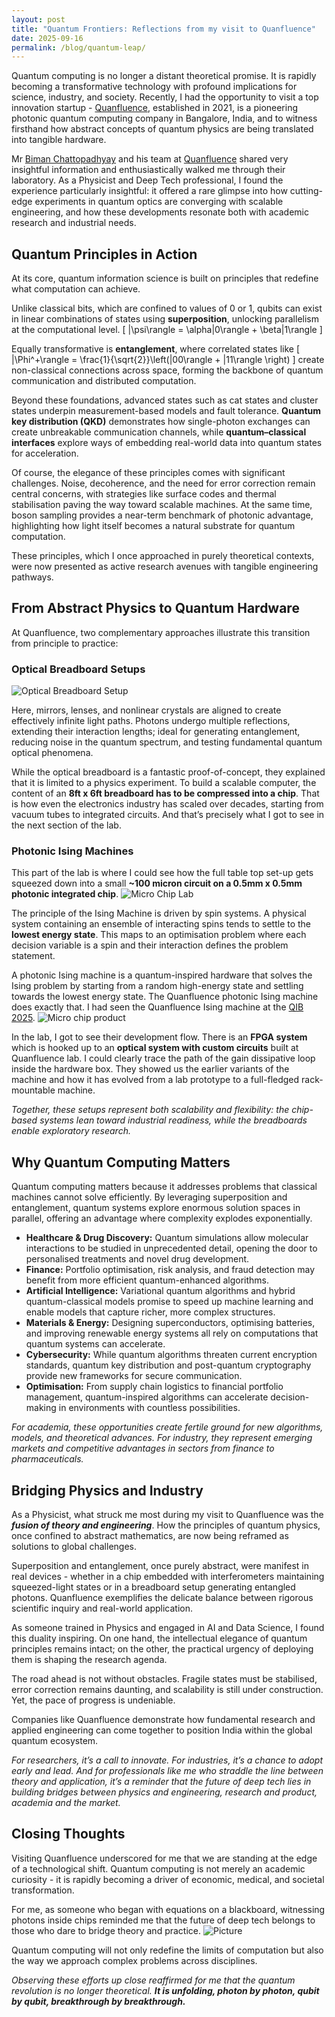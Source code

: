 ```yaml
---
layout: post
title: "Quantum Frontiers: Reflections from my visit to Quanfluence"
date: 2025-09-16
permalink: /blog/quantum-leap/
---
```


Quantum computing is no longer a distant theoretical promise. It is rapidly becoming a transformative technology with profound implications for science, industry, and society. Recently, I had the opportunity to visit a top 
innovation startup - [Quanfluence](https://quanfluence.com/), established in 2021, is a pioneering photonic quantum computing company in Bangalore, India, and to witness firsthand how abstract concepts of quantum physics are being translated into tangible hardware.

Mr [Biman Chattopadhyay](https://www.linkedin.com/in/biman-chattopadhyay-532a6753/?originalSubdomain=in) and his team at [Quanfluence](https://quanfluence.com/) shared very insightful information and enthusiastically walked me through their laboratory. As a Physicist and Deep Tech professional, I found the experience particularly insightful: 
it offered a rare glimpse into how cutting-edge experiments in quantum optics are converging with scalable engineering, and how these developments resonate both with academic research and industrial needs.

## Quantum Principles in Action

At its core, quantum information science is built on principles that redefine what computation can achieve.

Unlike classical bits, which are confined to values of 0 or 1, qubits can exist in linear combinations of states using **superposition**, unlocking parallelism at the computational level.
\[
|\psi\rangle = \alpha|0\rangle + \beta|1\rangle
\]

Equally transformative is **entanglement**, where correlated states like
\[
|\Phi^+\rangle = \frac{1}{\sqrt{2}}\left(|00\rangle + |11\rangle \right)
\]
create non-classical connections across space, forming the backbone of quantum communication and distributed computation.

Beyond these foundations, advanced states such as cat states and cluster states underpin measurement-based models and fault tolerance. **Quantum key distribution (QKD)** demonstrates how single-photon exchanges can create unbreakable communication channels, while **quantum–classical interfaces** explore ways of embedding real-world data into quantum states for acceleration.

Of course, the elegance of these principles comes with significant challenges. Noise, decoherence, and the need for error correction remain central concerns, with strategies like surface codes and thermal stabilisation paving the way toward scalable 
machines. At the same time, boson sampling provides a near-term benchmark of photonic advantage, highlighting how light itself becomes a natural substrate for quantum computation.

These principles, which I once approached in purely theoretical contexts, were now presented as active research avenues with tangible engineering pathways.

## From Abstract Physics to Quantum Hardware

At Quanfluence, two complementary approaches illustrate this transition from principle to practice:

### Optical Breadboard Setups 

![Optical Breadboard Setup](/assets/images/TableTop.jpg "Optical Breadboard Setup at Quanfluence Lab")

Here, mirrors, lenses, and nonlinear crystals are aligned to create effectively infinite light paths. Photons undergo multiple reflections, extending their interaction lengths; ideal for generating entanglement, reducing noise in the quantum spectrum, 
and testing fundamental quantum optical phenomena.

While the optical breadboard is a fantastic proof-of-concept, they explained that it is limited to a physics experiment. To build a scalable computer, the content of an **8ft x 6ft breadboard has to be compressed into a chip**. That is how even the 
electronics industry has scaled over decades, starting from vacuum tubes to integrated circuits. And that’s precisely what I got to see in the next section of the lab. 

### Photonic Ising Machines 

This part of the lab is where I could see how the full table top set-up gets squeezed down into a small **~100 micron circuit on a 0.5mm x 0.5mm photonic integrated chip**.
![Micro Chip Lab](/assets/images/PXL_20241210_133417904.PORTRAIT.jpg "Quanfluence Lab")

The principle of the Ising Machine is driven by spin systems. A physical system containing an ensemble of interacting spins tends to settle to the **lowest energy state**. This maps to an optimisation problem where each decision variable is a spin and 
their interaction defines the problem statement.

A photonic Ising machine is a quantum-inspired hardware that solves the Ising problem by starting from a random high-energy state and settling towards the lowest energy state. The Quanfluence photonic Ising machine does exactly that. I had seen the 
Quanfluence Ising machine at the [QIB 2025](https://quantumindiabengaluru.com/).
![Micro chip product](/assets/images/V2_1.jpg "Quanfluence Micro Chip")

In the lab, I got to see their development flow. There is an **FPGA system** which is hooked up to an **optical system with custom circuits** built at Quanfluence lab. I could clearly trace the path of the gain dissipative loop inside the hardware box. 
They showed us the earlier variants of the machine and how it has evolved from a lab prototype to a full-fledged rack-mountable machine.

*Together, these setups represent both scalability and flexibility: the chip-based systems lean toward industrial readiness, while the breadboards enable exploratory research.*

## Why Quantum Computing Matters

Quantum computing matters because it addresses problems that classical machines cannot solve efficiently. By leveraging superposition and entanglement, quantum systems explore enormous solution spaces in parallel, offering an advantage where 
complexity explodes exponentially.

- **Healthcare & Drug Discovery:** Quantum simulations allow molecular interactions to be studied in unprecedented detail, opening the door to personalised treatments and novel drug development.
- **Finance:** Portfolio optimisation, risk analysis, and fraud detection may benefit from more efficient quantum-enhanced algorithms.
- **Artificial Intelligence:** Variational quantum algorithms and hybrid quantum-classical models promise to speed up machine learning and enable models that capture richer, more complex structures.
- **Materials & Energy:** Designing superconductors, optimising batteries, and improving renewable energy systems all rely on computations that quantum systems can accelerate.
- **Cybersecurity:** While quantum algorithms threaten current encryption standards, quantum key distribution and post-quantum cryptography provide new frameworks for secure communication.
- **Optimisation:** From supply chain logistics to financial portfolio management, quantum-inspired algorithms can accelerate decision-making in environments with countless possibilities.

*For academia, these opportunities create fertile ground for new algorithms, models, and theoretical advances. For industry, they represent emerging markets and competitive advantages in sectors from finance to pharmaceuticals.*

## Bridging Physics and Industry

As a Physicist, what struck me most during my visit to Quanfluence was the ***fusion of theory and engineering***. How the principles of quantum physics, once confined to abstract mathematics, are now being reframed as solutions to global challenges.

Superposition and entanglement, once purely abstract, were manifest in real devices - whether in a chip embedded with interferometers maintaining squeezed-light states or in a breadboard setup generating entangled photons. Quanfluence exemplifies 
the delicate balance between rigorous scientific inquiry and real-world application.

As someone trained in Physics and engaged in AI and Data Science, I found this duality inspiring. On one hand, the intellectual elegance of quantum principles remains intact; on the other, the practical urgency of deploying them is shaping the research 
agenda.

The road ahead is not without obstacles. Fragile states must be stabilised, error correction remains daunting, and scalability is still under construction. Yet, the pace of progress is undeniable.

Companies like Quanfluence demonstrate how fundamental research and applied engineering can come together to position India within the global quantum ecosystem.

*For researchers, it’s a call to innovate. For industries, it’s a chance to adopt early and lead. And for professionals like me who straddle the line between theory and application, it’s a reminder that the future of deep tech lies in building bridges 
between physics and engineering, research and product, academia and the market.*

## Closing Thoughts
Visiting Quanfluence underscored for me that we are standing at the edge of a technological shift. Quantum computing is not merely an academic curiosity - it is rapidly becoming a driver of economic, medical, and societal transformation.

For me, as someone who began with equations on a blackboard, witnessing photons inside chips reminded me that the future of deep tech belongs to those who dare to bridge theory and practice.
![Picture](/assets/images/IMG-20250801-WA0010.jpg "Quanfluence Micro Chip")

Quantum computing will not only redefine the limits of computation but also the way we approach complex problems across disciplines.

*Observing these efforts up close reaffirmed for me that the quantum revolution is no longer theoretical.* ***It is unfolding, photon by photon, qubit by qubit, breakthrough by breakthrough.***
